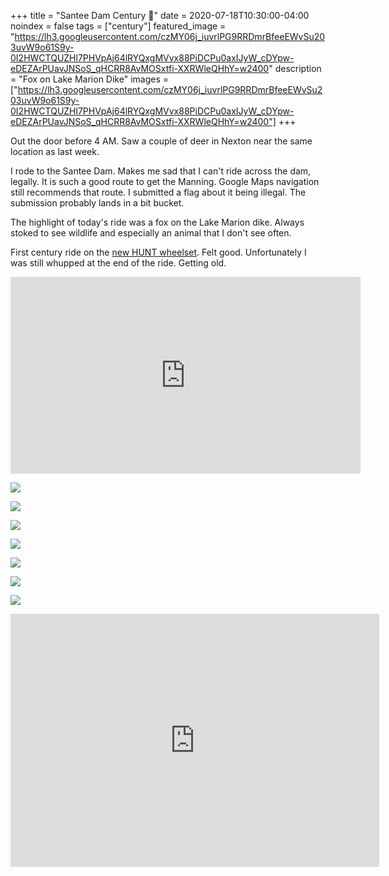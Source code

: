 +++
title =  "Santee Dam Century 💯"
date = 2020-07-18T10:30:00-04:00
noindex = false
tags = ["century"]
featured_image = "https://lh3.googleusercontent.com/czMY06j_iuvrlPG9RRDmrBfeeEWvSu203uvW9o61S9y-0I2HWCTQUZHl7PHVpAj64lRYQxgMVvx88PiDCPu0axIJyW_cDYpw-eDEZArPUavJNSoS_qHCRR8AvMOSxtfi-XXRWleQHhY=w2400"
description = "Fox on Lake Marion Dike"
images = ["https://lh3.googleusercontent.com/czMY06j_iuvrlPG9RRDmrBfeeEWvSu203uvW9o61S9y-0I2HWCTQUZHl7PHVpAj64lRYQxgMVvx88PiDCPu0axIJyW_cDYpw-eDEZArPUavJNSoS_qHCRR8AvMOSxtfi-XXRWleQHhY=w2400"]
+++

Out the door before 4 AM. Saw a couple of deer in Nexton near the same location as last week.

I rode to the Santee Dam. Makes me sad that I can't ride across the dam, legally. It is such a good route to get the Manning. Google Maps navigation still recommends that route. I submitted a flag about it being illegal. The submission probably lands in a bit bucket.

The highlight of today's ride was a fox on the Lake Marion dike. Always stoked to see wildlife and especially an animal that I don't see often.

First century ride on the [new HUNT wheelset](/posts/20200707/). Felt good. Unfortunately I was still whupped at the end of the ride. Getting old.

<iframe width="560" height="315" src="https://www.youtube.com/embed/fmC756fnc5g" frameborder="0" allow="accelerometer; autoplay; encrypted-media; gyroscope; picture-in-picture" allowfullscreen></iframe>



<a href='https://lh3.googleusercontent.com/tFT_a_ideipAWERyi4GWbeyZpevJk9cUruRbaqryjyp7NZNMJLeqotGu6Ttt1oRrYOP6n_CPNa74QugH-ObPkn6FtHnYW8JgimOdp1dD5k1I9hnyk0Qv7fTNGAdu62VfAOSXu6ZkWBw=w2400'><img src='https://lh3.googleusercontent.com/tFT_a_ideipAWERyi4GWbeyZpevJk9cUruRbaqryjyp7NZNMJLeqotGu6Ttt1oRrYOP6n_CPNa74QugH-ObPkn6FtHnYW8JgimOdp1dD5k1I9hnyk0Qv7fTNGAdu62VfAOSXu6ZkWBw=w2400'></a>

<a href='https://lh3.googleusercontent.com/7Kza4MyHHtVqy0n5DhK5IeiRkv2f7vkmz2nNUF5N5jhf3wmBsfO9TFLzu-JnSwvxdOM3L8uRNhyL5GS73cTc5Z349cAboZRRh0NJZromTYHmATRTKyClZXc5ghdsF5u6EQktLm8tI0I=w2400'><img src='https://lh3.googleusercontent.com/7Kza4MyHHtVqy0n5DhK5IeiRkv2f7vkmz2nNUF5N5jhf3wmBsfO9TFLzu-JnSwvxdOM3L8uRNhyL5GS73cTc5Z349cAboZRRh0NJZromTYHmATRTKyClZXc5ghdsF5u6EQktLm8tI0I=w2400'></a>

<a href='https://lh3.googleusercontent.com/fVQunuA1AtR117rLDdxJrBMKcaF6MXQR-zOLFEfBIvNO-S4PwJq_qkbQhjdlS7NxKTMhl4UgdZ5hxlnd-urf3gW7XJZ2xWLk2xvGQHmLVxVxvX1Eys-Jk5Kg2kVGTHMHKFs8ts1EA6M=w2400'><img src='https://lh3.googleusercontent.com/fVQunuA1AtR117rLDdxJrBMKcaF6MXQR-zOLFEfBIvNO-S4PwJq_qkbQhjdlS7NxKTMhl4UgdZ5hxlnd-urf3gW7XJZ2xWLk2xvGQHmLVxVxvX1Eys-Jk5Kg2kVGTHMHKFs8ts1EA6M=w2400'></a>

<a href='https://lh3.googleusercontent.com/n9knHnxJtY-DW505jpRznbVXtjFfLS5I4T4s1rrfmUDC_3RSOu5u3-kLoXsf38zME0Kmke_zFN2leCwBCQmBRfdgEBNgH6rflEYPsBJYnpPZ_OZ7SVSQO8vtLnwwIFPdaZxRV5sZIv8=w2400'><img src='https://lh3.googleusercontent.com/n9knHnxJtY-DW505jpRznbVXtjFfLS5I4T4s1rrfmUDC_3RSOu5u3-kLoXsf38zME0Kmke_zFN2leCwBCQmBRfdgEBNgH6rflEYPsBJYnpPZ_OZ7SVSQO8vtLnwwIFPdaZxRV5sZIv8=w2400'></a>

<a href='https://lh3.googleusercontent.com/NP3v-UD7Nv_Bdpak5cCpUd6K3ZMmpmbvzPZdMItGmntSzvhQD6Bg8081uh60ZGOY-YF7XqnEQaYgMw1zWeZNHNd0g0bTKXPOIGbC_pzl1mFh2HYGw1-QNinYNVvxiEivl92cW5f4isI=w2400'><img src='https://lh3.googleusercontent.com/NP3v-UD7Nv_Bdpak5cCpUd6K3ZMmpmbvzPZdMItGmntSzvhQD6Bg8081uh60ZGOY-YF7XqnEQaYgMw1zWeZNHNd0g0bTKXPOIGbC_pzl1mFh2HYGw1-QNinYNVvxiEivl92cW5f4isI=w2400'></a>

<a href='https://lh3.googleusercontent.com/t4DBVdWZtGnD_VoTkgd2w6RzvrlEw7Us0fOQMbyBqstt0KTaUCDlv_4YSD4Ro6pUpUmjUvRyi6F1jNT8EW5DJqDdjnS5jMhTtTADa89agvW-14ECJ6z6iBZcpskpW2_GkhsdvdW6O0U=w2400'><img src='https://lh3.googleusercontent.com/t4DBVdWZtGnD_VoTkgd2w6RzvrlEw7Us0fOQMbyBqstt0KTaUCDlv_4YSD4Ro6pUpUmjUvRyi6F1jNT8EW5DJqDdjnS5jMhTtTADa89agvW-14ECJ6z6iBZcpskpW2_GkhsdvdW6O0U=w2400'></a>

<a href='https://lh3.googleusercontent.com/czMY06j_iuvrlPG9RRDmrBfeeEWvSu203uvW9o61S9y-0I2HWCTQUZHl7PHVpAj64lRYQxgMVvx88PiDCPu0axIJyW_cDYpw-eDEZArPUavJNSoS_qHCRR8AvMOSxtfi-XXRWleQHhY=w2400'><img src='https://lh3.googleusercontent.com/czMY06j_iuvrlPG9RRDmrBfeeEWvSu203uvW9o61S9y-0I2HWCTQUZHl7PHVpAj64lRYQxgMVvx88PiDCPu0axIJyW_cDYpw-eDEZArPUavJNSoS_qHCRR8AvMOSxtfi-XXRWleQHhY=w2400'></a>

<iframe height='405' width='590' frameborder='0' allowtransparency='true' scrolling='no' src='https://www.strava.com/activities/3781350080/embed/b0ff684f443e5921572350160549ebe924e15787'></iframe>

